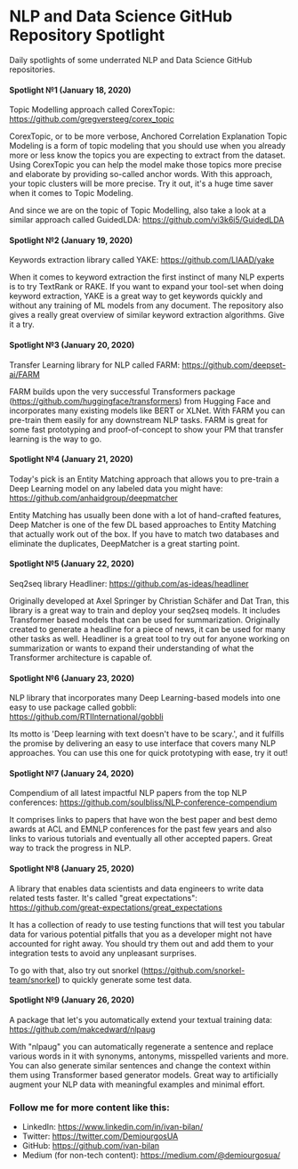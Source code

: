 # NLP and Data Science GitHub Repository Spotlight
Daily spotlights of some underrated NLP and Data Science GitHub repositories.

#### Spotlight №1 (January 18, 2020)
Topic Modelling approach called CorexTopic: https://github.com/gregversteeg/corex_topic

CorexTopic, or to be more verbose, Anchored Correlation Explanation Topic Modeling is a form of topic modeling that you should use when you already more or less know the topics you are expecting to extract from the dataset. Using CorexTopic you can help the model make those topics more precise and elaborate by providing so-called anchor words. With this approach, your topic clusters will be more precise. Try it out, it's a huge time saver when it comes to Topic Modeling.

And since we are on the topic of Topic Modelling, also take a look at a similar approach called GuidedLDA: https://github.com/vi3k6i5/GuidedLDA

#### Spotlight №2 (January 19, 2020)
Keywords extraction library called YAKE: https://github.com/LIAAD/yake

When it comes to keyword extraction the first instinct of many NLP experts is to try TextRank or RAKE. If you want to expand your tool-set when doing keyword extraction, YAKE is a great way to get keywords quickly and without any training of ML models from any document. The repository also gives a really great overview of similar keyword extraction algorithms. Give it a try.

#### Spotlight №3 (January 20, 2020)
Transfer Learning library for NLP called FARM: https://github.com/deepset-ai/FARM

FARM builds upon the very successful Transformers package (https://github.com/huggingface/transformers) from Hugging Face and incorporates many existing models like BERT or XLNet. With FARM you can pre-train them easily for any downstream NLP tasks. FARM is great for some fast prototyping and proof-of-concept to show your PM that transfer learning is the way to go.

#### Spotlight №4 (January 21, 2020)
Today's pick is an Entity Matching approach that allows you to pre-train a Deep Learning model on any labeled data you might have: https://github.com/anhaidgroup/deepmatcher

Entity Matching has usually been done with a lot of hand-crafted features, Deep Matcher is one of the few DL based approaches to Entity Matching that actually work out of the box. If you have to match two databases and eliminate the duplicates, DeepMatcher is a great starting point.

#### Spotlight №5 (January 22, 2020)
Seq2seq library Headliner: https://github.com/as-ideas/headliner

Originally developed at Axel Springer by Christian Schäfer and Dat Tran, this library is a great way to train and deploy your seq2seq models. It includes Transformer based models that can be used for summarization. Originally created to generate a headline for a piece of news, it can be used for many other tasks as well. Headliner is a great tool to try out for anyone working on summarization or wants to expand their understanding of what the Transformer architecture is capable of. 

#### Spotlight №6 (January 23, 2020)
NLP library that incorporates many Deep Learning-based models into one easy to use package called gobbli: https://github.com/RTIInternational/gobbli

Its motto is 'Deep learning with text doesn't have to be scary.', and it fulfills the promise by delivering an easy to use interface that covers many NLP approaches. You can use this one for quick prototyping with ease, try it out!

#### Spotlight №7 (January 24, 2020)
Compendium of all latest impactful NLP papers from the top NLP conferences: https://github.com/soulbliss/NLP-conference-compendium

It comprises links to papers that have won the best paper and best demo awards at ACL and EMNLP conferences for the past few years and also links to various tutorials and eventually all other accepted papers. Great way to track the progress in NLP.

#### Spotlight №8 (January 25, 2020)
A library that enables data scientists and data engineers to write data related tests faster. It's called "great expectations": https://github.com/great-expectations/great_expectations

It has a collection of ready to use testing functions that will test you tabular data for various potential pitfalls that you as a developer might not have accounted for right away. You should try them out and add them to your integration tests to avoid any unpleasant surprises.

To go with that, also try out snorkel (https://github.com/snorkel-team/snorkel) to quickly generate some test data.

#### Spotlight №9 (January 26, 2020)
A package that let's you automatically extend your textual training data: https://github.com/makcedward/nlpaug

With "nlpaug" you can automatically regenerate a sentence and replace various words in it with synonyms, antonyms, misspelled varients and more. You can also generate similar sentences and change the context within them using Transformer based generator models. Great way to artificially augment your NLP data with meaningful examples and minimal effort.


### Follow me for more content like this:
- LinkedIn: https://www.linkedin.com/in/ivan-bilan/
- Twitter: https://twitter.com/DemiourgosUA
- GitHub: https://github.com/ivan-bilan
- Medium (for non-tech content): https://medium.com/@demiourgosua/
